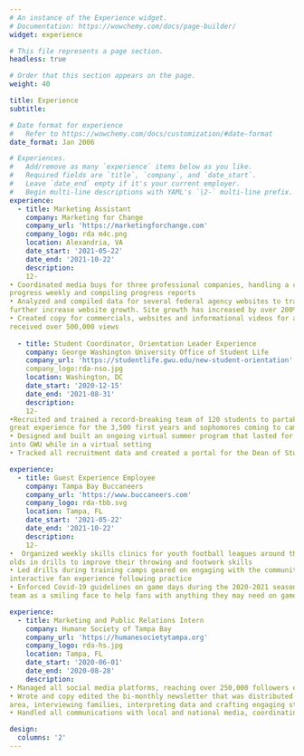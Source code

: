 ```yaml
---
# An instance of the Experience widget.
# Documentation: https://wowchemy.com/docs/page-builder/
widget: experience

# This file represents a page section.
headless: true

# Order that this section appears on the page.
weight: 40

title: Experience
subtitle:

# Date format for experience
#   Refer to https://wowchemy.com/docs/customization/#date-format
date_format: Jan 2006

# Experiences.
#   Add/remove as many `experience` items below as you like.
#   Required fields are `title`, `company`, and `date_start`.
#   Leave `date_end` empty if it's your current employer.
#   Begin multi-line descriptions with YAML's `|2-` multi-line prefix.
experience:
  - title: Marketing Assistant
    company: Marketing for Change
    company_url: 'https://marketingforchange.com'
    company_logo: rda m4c.png
    location: Alexandria, VA
    date_start: '2021-05-22'
    date_end: '2021-10-22'
    description: 
    12-
• Coordinated media buys for three professional companies, handling a combined budget of over $100,000, tracking
progress weekly and compiling progress reports
• Analyzed and compiled data for several federal agency websites to track website growth and give input on how to
further increase website growth. Site growth has increased by over 200% based on my suggestions
• Created copy for commercials, websites and informational videos for a variety of clients, including for a campaign that
received over 500,000 views
        
  - title: Student Coordinator, Orientation Leader Experience
    company: George Washington University Office of Student Life
    company_url: 'https://studentlife.gwu.edu/new-student-orientation'
    company_logo:rda-nso.jpg
    location: Washington, DC
    date_start: '2020-12-15'
    date_end: '2021-08-31'
    description: 
    12-
•Recruited and trained a record-breaking team of 120 students to partake in the 2021 Orientation experience, ensuring a
great experience for the 3,500 first years and sophomores coming to campus for the first time
• Designed and built an ongoing virtual summer program that lasted for three months, allowed new students to integrate
into GWU while in a virtual setting
• Tracked all recruitment data and created a portal for the Dean of Students to check our progress based on the numbers

experience:
  - title: Guest Experience Employee
    company: Tampa Bay Buccaneers
    company_url: 'https://www.buccaneers.com'
    company_logo: rda-tbb.svg
    location: Tampa, FL
    date_start: '2021-05-22'
    date_end: '2021-10-22'
    description: 
    12-
•  Organized weekly skills clinics for youth football leagues around the Tampa area, guiding 100-300 five- to 11-year-
olds in drills to improve their throwing and footwork skills
• Led drills during training camps geared on engaging with the community, partnering with the players to provide an
interactive fan experience following practice
• Enforced Covid-19 guidelines on game days during the 2020-2021 season and worked on the How May I Help You
team as a smiling face to help fans with anything they may need on game day

experience:
  - title: Marketing and Public Relations Intern
    company: Humane Society of Tampa Bay
    company_url: 'https://humanesocietytampa.org'
    company_logo: rda-hs.jpg
    location: Tampa, FL
    date_start: '2020-06-01'
    date_end: '2020-08-28'
    description: 
• Managed all social media platforms, reaching over 250,000 followers every day with engaging and interactive content
• Wrote and copy edited the bi-monthly newsletter that was distributed to several thousand donors in the Tampa Bay
area, interviewing families, interpreting data and crafting engaging stories
• Handled all communications with local and national media, coordinating media visits and stories

design:
  columns: '2'
---
```

